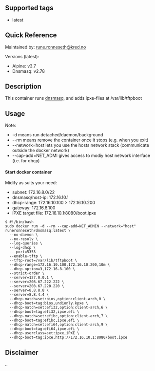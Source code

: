 ## Supported tags ##

* latest

## Quick Reference ##

Maintained by: <rune.ronneseth@kred.no>

Versions (latest):
- Alpine: v3.7
- Dnsmasq: v2.78

## Description ##

This container runs [dnsmasq](http://www.thekelleys.org.uk/dnsmasq/doc.html), and adds ipxe-files at /var/lib/tftpboot

## Usage ##

Note:
* -d means run detached/daemon/background
* --rm means remove the container once it stops (e.g. when you exit)
* --network=host lets you use the hosts network stack (communicate outside the docker network)
* --cap-add=NET_ADMI gives access to modiy host network interface (i.e. for dhcp)

#### Start docker container ####

Midify as suits your need:
- subnet: 172.16.8.0/22
- dnsmasq/host-ip: 172.16.10.1
- dhcp-range: 172.16.10.100 > 172.16.10.200
- gateway: 172.16.8.100
- iPXE target file: 172.16.10.1:8080/boot.ipxe

```
$ #!/bin/bash
sudo docker run -d --rm --cap-add=NET_ADMIN --network="host" runeronneseth/dnsmasq:latest \
  --no-daemon \
  --no-resolv \
  --log-queries \
  --log-dhcp \
  ---port=5353
  --enable-tftp \
  --tftp-root=/var/lib/tftpboot \
  --dhcp-range=172.16.10.100,172.16.10.200,10m \
  --dhcp-option=3,172.16.8.100 \
  --strict-order \
  --server=127.0.0.1 \
  --server=208.67.222.222 \
  --server=208.67.220.220 \
  --server=8.8.8.8 \
  --server=8.8.4.4 \
  --dhcp-match=set:bios,option:client-arch,0 \
  --dhcp-boot=tag:bios,undionly.kpxe \
  --dhcp-match=set:efi32,option:client-arch,6 \
  --dhcp-boot=tag:efi32,ipxe.efi \
  --dhcp-match=set:efibc,option:client-arch,7 \
  --dhcp-boot=tag:efibc,ipxe.efi \
  --dhcp-match=set:efi64,option:client-arch,9 \
  --dhcp-boot=tag:efi64,ipxe.efi \
  --dhcp-userclass=set:ipxe,iPXE \
  --dhcp-boot=tag:ipxe,http://172.16.10.1:8080/boot.ipxe
```

## Disclaimer ##

..
